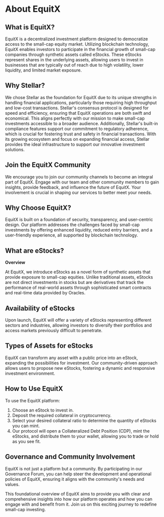 # About EquitX

## What is EquitX?
EquitX is a decentralized investment platform designed to democratize access to the small-cap equity market. Utilizing blockchain technology, EquitX enables investors to participate in the financial growth of small-cap companies through synthetic assets called eStocks. These eStocks represent shares in the underlying assets, allowing users to invest in businesses that are typically out of reach due to high volatility, lower liquidity, and limited market exposure.


## Why Stellar?
We chose Stellar as the foundation for EquitX due to its unique strengths in handling financial applications, particularly those requiring high throughput and low-cost transactions. Stellar's consensus protocol is designed for speed and efficiency, ensuring that EquitX operations are both swift and economical. This aligns perfectly with our mission to make small-cap investments accessible to a broader audience. Additionally, Stellar's built-in compliance features support our commitment to regulatory adherence, which is crucial for fostering trust and safety in financial transactions. With its growing ecosystem and focus on expanding financial access, Stellar provides the ideal infrastructure to support our innovative investment solutions.


## Join the EquitX Community
We encourage you to join our community channels to become an integral part of EquitX. Engage with our team and other community members to gain insights, provide feedback, and influence the future of EquitX. Your involvement is crucial in shaping our services to better meet your needs.


## Why Choose EquitX?
EquitX is built on a foundation of security, transparency, and user-centric design. Our platform addresses the challenges faced by small-cap investments by offering enhanced liquidity, reduced entry barriers, and a user-friendly experience, all supported by blockchain technology.


## What are eStocks?
**Overview**

At EquitX, we introduce eStocks as a novel form of synthetic assets that provide exposure to small-cap equities. Unlike traditional assets, eStocks are not direct investments in stocks but are derivatives that track the performance of real-world assets through sophisticated smart contracts and real-time data provided by Oracles.


## Availability of eStocks
Upon launch, EquitX will offer a variety of eStocks representing different sectors and industries, allowing investors to diversify their portfolios and access markets previously difficult to penetrate.


## Types of Assets for eStocks
EquitX can transform any asset with a public price into an eStock, expanding the possibilities for investment. Our community-driven approach allows users to propose new eStocks, fostering a dynamic and responsive investment environment.


## How to Use EquitX
To use the EquitX platform:

1. Choose an eStock to invest in.
2. Deposit the required collateral in cryptocurrency.
3. Select your desired collateral ratio to determine the quantity of eStocks you can mint.
4. Our protocol will open a Collateralized Debt Position (CDP), mint the eStocks, and distribute them to your wallet, allowing you to trade or hold as you see fit.


## Governance and Community Involvement
EquitX is not just a platform but a community. By participating in our Governance Forum, you can help steer the development and operational policies of EquitX, ensuring it aligns with the community's needs and values.

This foundational overview of EquitX aims to provide you with clear and comprehensive insights into how our platform operates and how you can engage with and benefit from it. Join us on this exciting journey to redefine small-cap investing.





